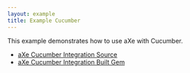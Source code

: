```yaml
---
layout: example
title: Example Cucumber
---
```


This example demonstrates how to use aXe with Cucumber.

* [aXe Cucumber Integration Source](https://github.com/dequelabs/axe-matchers)
* [aXe Cucumber Integration Built Gem](https://rubygems.org/gems/axe-matchers/)